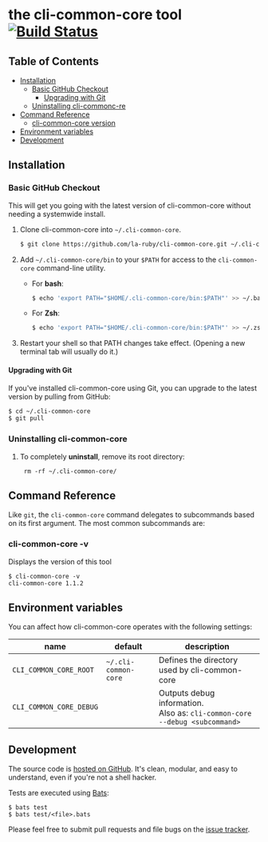 # the cli-common-core tool [![Build Status](https://api.travis-ci.org/la-ruby/cli-common-core.svg?branch=master)](http://travis-ci.org/la-ruby/cli-common-core)


## Table of Contents

* [Installation](#installation)
  * [Basic GitHub Checkout](#basic-github-checkout)
    * [Upgrading with Git](#upgrading-with-git)
  * [Uninstalling cli-commonc-re](#uninstalling-cli-common-core)
* [Command Reference](#command-reference)
  * [cli-common-core version](#cli-common-core-version)
* [Environment variables](#environment-variables)
* [Development](#development)

## Installation

### Basic GitHub Checkout

This will get you going with the latest version of cli-common-core without needing
a systemwide install.

1. Clone cli-common-core into `~/.cli-common-core`.

    ~~~ sh
    $ git clone https://github.com/la-ruby/cli-common-core.git ~/.cli-common-core
    ~~~


2. Add `~/.cli-common-core/bin` to your `$PATH` for access to the `cli-common-core`
   command-line utility.

   * For **bash**:
     ~~~ bash
     $ echo 'export PATH="$HOME/.cli-common-core/bin:$PATH"' >> ~/.bash_profile
     ~~~
     
   * For **Zsh**:
     ~~~ zsh
     $ echo 'export PATH="$HOME/.cli-common-core/bin:$PATH"' >> ~/.zshrc
     ~~~

3. Restart your shell so that PATH changes take effect. (Opening a new
   terminal tab will usually do it.)

#### Upgrading with Git

If you've installed cli-common-core using Git, you can upgrade to the
latest version by pulling from GitHub:

~~~ sh
$ cd ~/.cli-common-core
$ git pull
~~~

### Uninstalling cli-common-core

1. To completely **uninstall**,  remove its root directory:

        rm -rf ~/.cli-common-core/

## Command Reference

Like `git`, the `cli-common-core` command delegates to subcommands based on its
first argument. The most common subcommands are:

### cli-common-core -v

Displays the version of this tool

    $ cli-common-core -v
    cli-common-core 1.1.2

## Environment variables

You can affect how cli-common-core operates with the following settings:

name | default | description
-----|---------|------------
`CLI_COMMON_CORE_ROOT` | `~/.cli-common-core` | Defines the directory used by cli-common-core
`CLI_COMMON_CORE_DEBUG` | | Outputs debug information.<br>Also as: `cli-common-core --debug <subcommand>`


## Development

The source code is [hosted on
GitHub](https://github.com/la-ruby/cli-common-core). It's clean, modular,
and easy to understand, even if you're not a shell hacker.

Tests are executed using [Bats](https://github.com/sstephenson/bats):

    $ bats test
    $ bats test/<file>.bats

Please feel free to submit pull requests and file bugs on the [issue
tracker](https://github.com/la-ruby/cli-common-core/issues).

